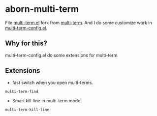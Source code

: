 # aborn-multi-term
File [multi-term.el](./multi-term.el) fork from [multi-term](https://www.emacswiki.org/emacs/download/multi-term.el). 
And I do some customize work in [multi-term-config.el](./multi-term-config.el).

## Why for this?
multi-term-config.el do some extensions for multi-term.


## Extensions
* fast switch when you open multi-terms.  
```elisp
multi-term-find
```
* Smart kill-line in multi-term mode.  
```elisp
multi-term-kill-line
```
